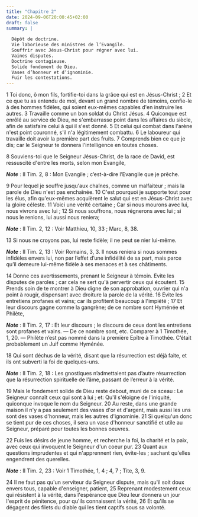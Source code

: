 ```yaml
---
title: "Chapitre 2"
date: 2024-09-06T20:00:45+02:00
draft: false
summary: |
  
  Dépôt de doctrine.
  Vie laborieuse des ministres de l’Evangile.
  Souffrir avec Jésus-Christ pour régner avec lui.
  Vaines disputes.
  Doctrine contagieuse.
  Solide fondement de Dieu.
  Vases d’honneur et d’ignominie.
  Fuir les contestations.
---
```



1 Toi donc, ô mon fils, fortifie-toi dans la grâce qui est en Jésus-Christ ; 2 Et ce que tu as entendu de moi, devant un grand nombre de témoins, confie-le à des hommes fidèles, qui soient eux-mêmes capables d'en instruire les autres. 3 Travaille comme un bon soldat du Christ Jésus. 4 Quiconque est enrôlé au service de Dieu, ne s'embarrasse point dans les affaires du siècle, afin de satisfaire celui à qui il s'est donné. 5 Et celui qui combat dans l'arène n'est point couronné, s'il n'a légitimement combattu. 6 Le laboureur qui travaille doit avoir la première part des fruits. 7 Comprends bien ce que je dis; car le Seigneur te donnera l'intelligence en toutes choses.


8 Souviens-toi que le Seigneur Jésus-Christ, de la race de David, est ressuscité d'entre les morts, selon mon Evangile,

***Note*** :  II Tim. 2, 8 : Mon Evangile ; c’est-à-dire l’Evangile que je prêche.

9 Pour lequel je souffre jusqu'aux chaînes, comme un malfaiteur ; mais la parole de Dieu n'est pas enchaînée. 10 C'est pourquoi je supporte tout pour les élus, afin qu'eux-mêmes acquièrent le salut qui est en Jésus-Christ avec la gloire céleste. 11 Voici une vérité certaine ; Car si nous mourons avec lui, nous vivrons avec lui ; 12 Si nous souffrons, nous régnerons avec lui ; si nous le renions, lui aussi nous reniera;

***Note*** :  II Tim. 2, 12 : Voir Matthieu, 10, 33 ; Marc, 8, 38.

13 Si nous ne croyons pas, lui reste fidèle; il ne peut se nier lui-même.

***Note*** :  II Tim. 2, 13 : Voir Romains, 3, 3. Il nous reniera si nous sommes infidèles envers lui, non par l’effet d’une infidélité de sa part, mais parce qu’il demeure lui-même fidèle à ses menaces et à ses châtiments.


14 Donne ces avertissements, prenant le Seigneur à témoin. Evite les disputes de paroles ; car cela ne sert qu'à pervertir ceux qui écoutent. 15 Prends soin de te montrer à Dieu digne de son approbation, ouvrier qui n'a point à rougir, dispensant avec droiture la parole de la vérité. 16 Evite les entretiens profanes et vains; car ils profitent beaucoup à l'impiété ; 17 Et leur discours gagne comme la gangrène; de ce nombre sont Hyménée et Philète,

***Note*** :  II Tim. 2, 17 : Et leur discours ; le discours de ceux dont les entretiens sont profanes et vains. ― De ce nombre sont, etc. Comparer à 1 Timothée, 1, 20. ― Philète n’est pas nommé dans la première Epître à Timothée. C’était probablement un Juif comme Hyménée.

18 Qui sont déchus de la vérité, disant que la résurrection est déjà faite, et ils ont subverti la foi de quelques-uns.

***Note*** :  II Tim. 2, 18 : Les gnostiques n’admettaient pas d’autre résurrection que la résurrection spirituelle de l’âme, passant de l’erreur à la vérité.

19 Mais le fondement solide de Dieu reste debout, muni de ce sceau : Le Seigneur connaît ceux qui sont à lui ; et: Qu'il s'éloigne de l'iniquité, quiconque invoque le nom du Seigneur. 20 Au reste, dans une grande maison il n'y a pas seulement des vases d'or et d'argent, mais aussi les uns sont des vases d'honneur, mais les autres d'ignominie. 21 Si quelqu'un donc se tient pur de ces choses, il sera un vase d'honneur sanctifié et utile au Seigneur, préparé pour toutes les bonnes oeuvres.


22 Fuis les désirs de jeune homme, et recherche la foi, la charité et la paix, avec ceux qui invoquent le Seigneur d'un coeur pur. 23 Quant aux questions imprudentes et qui n'apprennent rien, évite-les ; sachant qu'elles engendrent des querelles.

***Note*** :  II Tim. 2, 23 : Voir 1 Timothée, 1, 4 ; 4, 7 ; Tite, 3, 9.

24 Il ne faut pas qu'un serviteur du Seigneur dispute, mais qu'il soit doux envers tous, capable d'enseigner, patient, 25 Reprenant modestement ceux qui résistent à la vérité, dans l'espérance que Dieu leur donnera un jour l'esprit de pénitence, pour qu'ils connaissent la vérité, 26 Et qu'ils se dégagent des filets du diable qui les tient captifs sous sa volonté.

